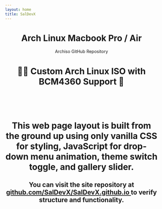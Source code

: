 ```yaml
---
layout: home
title: SalDevX
---
```


<div style="text-align: center;">
<h1 class="text-3xl font-bold text-center">Arch Linux Macbook Pro / Air</h1>

<a href="https://github.com/SalDevX/archlinux-BCM4360_SUPPORT" class="github-btn no-decoration" style="text-decoration: none;">
  Archiso GitHub Repository
</a>


<h1>🫴✨ Custom Arch Linux ISO with BCM4360 Support 🧙</h1>

<p>
    <a href="https://drive.google.com/uc?export=download&id=1T7eOPBnpQysCpjo_9NMvmkim7hK84Oin" class="no-extra-space">
       <svg
   class="spin-svg"    
   width="59"
   height="53"
   viewBox="-13.095 -19.5 56.454002 77.999997"
   version="1.1"
   id="svg6"
   xmlns="http://www.w3.org/2000/svg"
   xmlns:svg="http://www.w3.org/2000/svg">
  
  <defs
     id="defs6" />
  <path
     d="m -21.9975,47.35 3.85,6.65 c 0.8,1.4 1.95,2.5 3.3,3.3 l 13.75,-23.8 h -27.5 c 0,1.55 0.4,3.1 1.2,4.5 z"
     fill="#0066da"
     id="path1" />
  <path
     d="M 15.0525,5.5000003 1.3025,-18.3 c -1.34999997,0.8 -2.5,1.9 -3.3,3.3 l -25.4,44 a 9.06,9.06 0 0 0 -1.2,4.5 h 27.5 z"
     fill="#00ac47"
     id="path2" />
  <path
     d="m 44.9525,57.3 c 1.35,-0.8 2.5,-1.9 3.3,-3.3 l 1.6,-2.75 7.65,-13.25 c 0.8,-1.4 1.2,-2.95 1.2,-4.5 h -27.502 l 5.852,11.5 z"
     fill="#ea4335"
     id="path3" />
  <path
     d="M 15.0525,5.5000003 28.8025,-18.3 c -1.35,-0.8 -2.9,-1.2 -4.5,-1.2 h -18.5 c -1.6,0 -3.15,0.45 -4.5,1.2 z"
     fill="#00832d"
     id="path4" />
  <path
     d="m 31.2025,33.5 h -32.3 l -13.75,23.8 c 1.35,0.8 2.9,1.2 4.5,1.2 h 50.8 c 1.6,0 3.15,-0.45 4.5,-1.2 z"
     fill="#2684fc"
     id="path5" />
  <path
     d="M 44.8025,7.0000003 32.1025,-15 c -0.8,-1.4 -1.95,-2.5 -3.3,-3.3 L 15.0525,5.5000003 31.2025,33.5 h 27.45 c 0,-1.55 -0.4,-3.1 -1.2,-4.5 z"
     fill="#ffba00"
     id="path6" />
</svg>
</a>
</p>






<h1>
  This web page layout is built from the ground up using only vanilla CSS for styling, JavaScript for drop-down menu animation, theme switch toggle, and gallery slider.
</h1>

<h2>
  You can visit the <span class="text-decoration">site</span> repository at 
  <a href="https://github.com/SalDevX/SalDevX.github.io" class="github-btn no-decoration">
    github.com/SalDevX/SalDevX.github.io
  </a> 
  to verify structure and functionality.
</h2>

</div>



